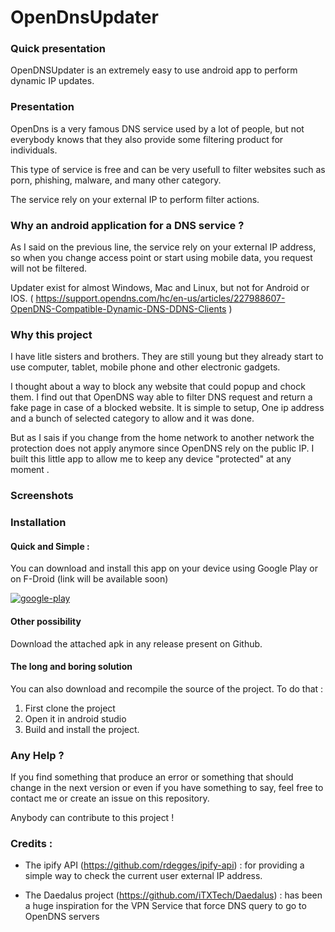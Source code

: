 # OpenDnsUpdater


### Quick presentation
OpenDNSUpdater is an extremely easy to use android app to perform dynamic IP updates.

### Presentation

OpenDns is a very famous DNS service used by a lot of people, but not everybody knows that they also provide some filtering product for individuals.

This type of service is free and can be very usefull to filter websites such as porn, phishing, malware, and many other category.

The service rely on your external IP to perform filter actions.

### Why an android application for a DNS service ?

As I said on the previous line, the service rely on your external IP address, so when you change access point or start using mobile data, you request will not be filtered.

Updater exist for almost Windows, Mac and Linux, but not for Android or IOS.
( https://support.opendns.com/hc/en-us/articles/227988607-OpenDNS-Compatible-Dynamic-DNS-DDNS-Clients )

### Why this project

I have litle sisters and brothers. They are still young but they already start to use computer, tablet, mobile phone and other electronic gadgets.

I thought about a way to block any website that could popup and chock them. I find out that OpenDNS way able to filter DNS request and return a fake page in case of a blocked website. It is simple to setup, One ip address and a bunch of selected category to allow and it was done.

But as I sais if you change from the home network to another network the protection does not apply anymore since OpenDNS rely on the public IP. I built this little app to allow me to keep any device "protected" at any moment .

### Screenshots




### Installation
#### Quick and Simple :
You can download and install this app on your device using Google Play  or on F-Droid (link will be available soon)

[![google-play](https://play.google.com/intl/en_us/badges/images/generic/en_badge_web_generic.png)][hyperlink]

#### Other possibility
Download the attached apk in any release present on Github.

#### The long and boring solution

You can also download and recompile the source of the project. To do that :
1. First clone the project
2. Open it in android studio
3. Build and install the project.

### Any Help  ?

If you find something that produce an error or something that should change in the next version or even if you have something to say, feel free to contact me or create an issue on this repository.

Anybody can contribute to this project !

### Credits :

- The ipify API (https://github.com/rdegges/ipify-api) : for providing a simple way to check the current user external IP address.
- The Daedalus project (https://github.com/iTXTech/Daedalus) : has been a huge inspiration for the VPN Service that force DNS query to go to OpenDNS servers





  [hyperlink]: https://play.google.com/store/apps/details?id=fr.guillaumevillena.opendnsupdater
  [image]: https://play.google.com/intl/en_us/badges/images/generic/en_badge_web_generic.png